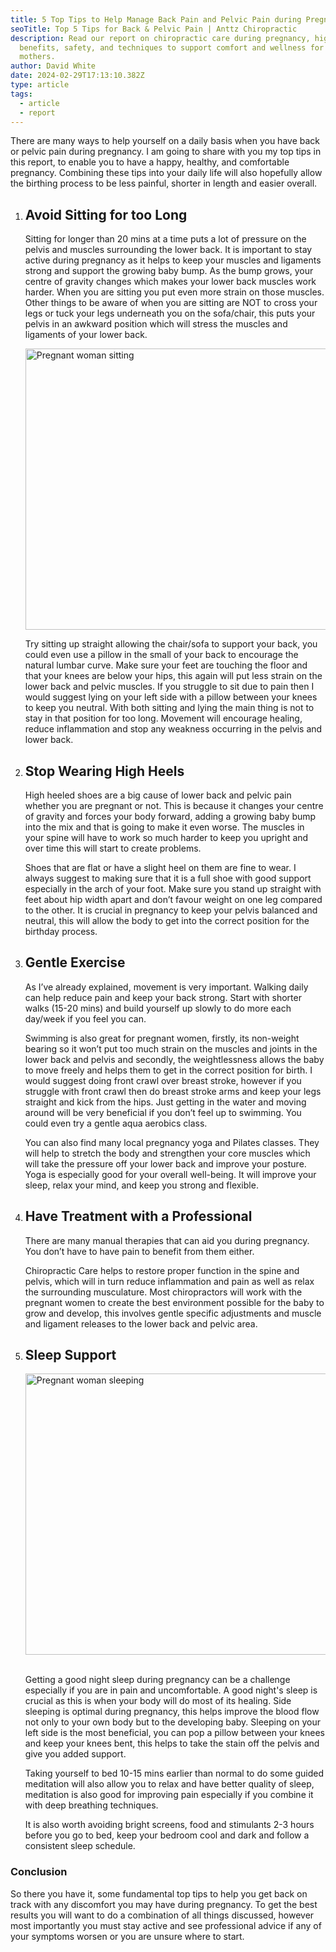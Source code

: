 ```yaml
---
title: 5 Top Tips to Help Manage Back Pain and Pelvic Pain during Pregnancy
seoTitle: Top 5 Tips for Back & Pelvic Pain | Anttz Chiropractic
description: Read our report on chiropractic care during pregnancy, highlighting
  benefits, safety, and techniques to support comfort and wellness for expectant
  mothers.
author: David White
date: 2024-02-29T17:13:10.382Z
type: article
tags:
  - article
  - report
---
```

There are many ways to help yourself on a daily basis when you have back or pelvic pain during pregnancy. I am going to share with you my top tips in this report, to enable you to have a happy, healthy, and comfortable pregnancy. Combining these tips into your daily life will also hopefully allow the birthing process to be less painful, shorter in length and easier overall.

1. ## Avoid Sitting for too Long

   Sitting for longer than 20 mins at a time puts a lot of pressure on the pelvis and muscles surrounding the lower back. It is important to stay active during pregnancy as it helps to keep your muscles and ligaments strong and support the growing baby bump. As the bump grows, your centre of gravity changes which makes your lower back muscles work harder. When you are sitting you put even more strain on those muscles. Other things to be aware of when you are sitting are NOT to cross your legs or tuck your legs underneath you on the sofa/chair, this puts your pelvis in an awkward position which will stress the muscles and ligaments of your lower back.

   <img src="/_includes/static/img/pregnancy-report.webp" alt="Pregnant woman sitting" title="Pregnant woman sitting" class="Right" width="600px" height="450px" loading="lazy"/>

   Try sitting up straight allowing the chair/sofa to support your back, you could even use a pillow in the small of your back to encourage the natural lumbar curve. Make sure your feet are touching the floor and that your knees are below your hips, this again will put less strain on the lower back and pelvic muscles. If you struggle to sit due to pain then I would suggest lying on your left side with a pillow between your knees to keep you neutral. With both sitting and lying the main thing is not to stay in that position for too long. Movement will encourage healing, reduce inflammation and stop any weakness occurring in the pelvis and lower back.
2. ## Stop Wearing High Heels

   High heeled shoes are a big cause of lower back and pelvic pain whether you are pregnant or not. This is because it changes your centre of gravity and forces your body forward, adding a growing baby bump into the mix and that is going to make it even worse. The muscles in your spine will have to work so much harder to keep you upright and over time this will start to create problems.

   Shoes that are flat or have a slight heel on them are fine to wear. I always suggest to making sure that it is a full shoe with good support especially in the arch of your foot. Make sure you stand up straight with feet about hip width apart and don’t favour weight on one leg compared to the other. It is crucial in pregnancy to keep your pelvis balanced and neutral, this will allow the body to get into the correct 
   position for the birthday process.
3. ## Gentle Exercise

   As I’ve already explained, movement is very important. Walking daily can help reduce pain and keep your back strong. Start with shorter walks (15-20 mins) and build yourself up slowly to do more each day/week if you feel you can.

   Swimming is also great for pregnant women, firstly, its non-weight bearing so it won’t put too much strain on the muscles and joints in the lower back and pelvis and secondly, the weightlessness allows the baby to move freely and helps them to get in the correct position for birth. I would suggest doing front crawl over breast stroke, however if you struggle with front crawl then do breast stroke arms and keep your legs straight and kick from the hips. Just getting in the water and moving around will be very beneficial if you don’t feel up to swimming. You could even try a gentle aqua aerobics class.

   You can also find many local pregnancy yoga and Pilates classes. They will help to stretch the body and strengthen your core muscles which will take the pressure off your lower back and improve your posture. Yoga is especially good for your overall well-being. It will improve your sleep, relax your mind, and keep you strong and flexible.
4. ## Have Treatment with a Professional

   There are many manual therapies that can aid you during pregnancy. You don’t have to have pain to benefit from them either.

   Chiropractic Care helps to restore proper function in the spine and pelvis, which will in turn reduce inflammation and pain as well as relax the surrounding musculature. Most chiropractors will work with the pregnant women to create the best environment possible for the baby to grow and develop, this involves gentle specific adjustments and muscle and ligament releases to the lower back and pelvic area.
5. ## Sleep Support

   <img src="/_includes/static/img/pregnant-sleep-support.webp" alt="Pregnant woman sleeping" title="Pregnant woman sleeping" class="Left" width="600px" height="450px" loading="lazy"/>

   \
   Getting a good night sleep during pregnancy can be a challenge especially if you are in pain and uncomfortable. A good night's sleep is crucial as this is when your body will do most of its healing. Side sleeping is optimal during pregnancy, this helps improve the blood flow not only to your own body but to the developing baby. Sleeping on your left side is the most beneficial, you can pop a pillow between your
   knees and keep your knees bent, this helps to take the stain off the pelvis and give you added support.

   Taking yourself to bed 10-15 mins earlier than normal to do some guided meditation will also allow you to relax and have better quality of sleep, meditation is also good for improving pain especially if you combine it with deep breathing techniques.

   It is also worth avoiding bright screens, food and stimulants 2-3 hours before you go to bed, keep your bedroom cool and dark and follow a consistent sleep schedule.

### Conclusion

So there you have it, some fundamental top tips to help you get back on track with any discomfort you may have during pregnancy. To get the best results you will want to do a combination of all things discussed, however most importantly you must stay active and see professional advice if any of your symptoms worsen or you are unsure where to start.
